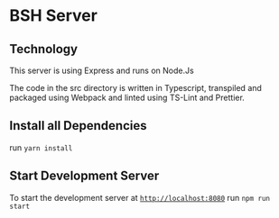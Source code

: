 # BSH Server

## Technology

This server is using Express and runs on Node.Js

The code in the src directory is written in Typescript, transpiled and packaged using Webpack and linted using TS-Lint and Prettier.

## Install all Dependencies

run `yarn install`

## Start Development Server

To start the development server at [`http://localhost:8080`](http://localhost:8080) run `npm run start`
